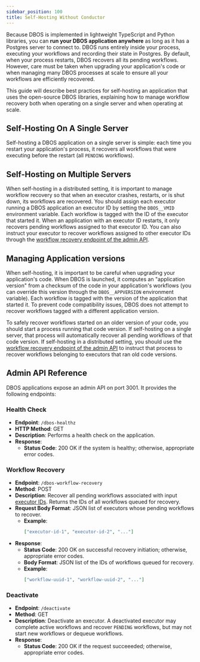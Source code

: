 ```yaml
---
sidebar_position: 100
title: Self-Hosting Without Conductor
---
```


Because DBOS is implemented in lightweight TypeScript and Python libraries, you can **run your DBOS application anywhere** as long as it has a Postgres server to connect to.
DBOS runs entirely inside your process, executing your workflows and recording their state in Postgres.
By default, when your process restarts, DBOS recovers all its pending workflows.
However, care must be taken when upgrading your application's code or when managing many DBOS processes at scale to ensure all your workflows are efficiently recovered.

This guide will describe best practices for self-hosting an application that uses the open-source DBOS libraries, explaining how to manage workflow recovery both when operating on a single server and when operating at scale.

## Self-Hosting On A Single Server

Self-hosting a DBOS application on a single server is simple: each time you restart your application's process, it recovers all workflows that were executing before the restart (all `PENDING` workflows).

## Self-Hosting on Multiple Servers

When self-hosting in a distributed setting, it is important to manage workflow recovery so that when an executor crashes, restarts, or is shut down, its workflows are recovered.
You should assign each executor running a DBOS application an executor ID by setting the `DBOS__VMID` environment variable.
Each workflow is tagged with the ID of the executor that started it.
When an application with an executor ID restarts, it only recovers pending workflows assigned to that executor ID.
You can also instruct your executor to recover workflows assigned to other executor IDs through the [workflow recovery endpoint of the admin API](#workflow-recovery).

## Managing Application versions

When self-hosting, it is important to be careful when upgrading your application's code.
When DBOS is launched, it computes an "application version" from a checksum of the code in your application's workflows (you can override this version through the `DBOS__APPVERSION` environment variable).
Each workflow is tagged with the version of the application that started it.
To prevent code compatibility issues, DBOS does not attempt to recover workflows tagged with a different application version.

To safely recover workflows started on an older version of your code, you should start a process running that code version.
If self-hosting on a single server, that process will automatically recover all pending workflows of that code version.
If self-hosting in a distributed setting, you should use the [workflow recovery endpoint of the admin API](#workflow-recovery) to instruct that process to recover workflows belonging to executors that ran old code versions.

## Admin API Reference

DBOS applications expose an admin API on port 3001.
It provides the following endpoints:

### Health Check

- **Endpoint**: `/dbos-healthz`
- **HTTP Method**: GET
- **Description**: Performs a health check on the application.
- **Response**:
  - **Status Code**: 200 OK if the system is healthy; otherwise, appropriate error codes.

### Workflow Recovery

- **Endpoint**: `/dbos-workflow-recovery`
- **Method**: POST
- **Description**: Recover all pending workflows associated with input [executor IDs](#self-hosting-on-multiple-servers). Returns the IDs of all workflows queued for recovery.
- **Request Body Format**: JSON list of executors whose pending workflows to recover.
  - **Example**:
    ```json
    ["executor-id-1", "executor-id-2", "..."]
    ```
- **Response**:
  - **Status Code**: 200 OK on successful recovery initiation; otherwise, appropriate error codes.
  - **Body Format**: JSON list of the IDs of workflows queued for recovery.
  - **Example**:
    ```json
    ["workflow-uuid-1", "workflow-uuid-2", "..."]
    ```

### Deactivate

- **Endpoint**: `/deactivate`
- **Method**: GET
- **Description**: Deactivate an executor. A deactivated executor may complete active workflows and recover `PENDING` workflows, but may not start new workflows or dequeue workflows.
- **Response**:
  - **Status Code**: 200 OK if the request succeeeded; otherwise, appropriate error codes.
